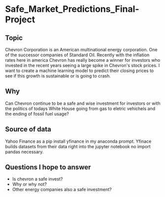 # Safe_Market_Predictions_Final-Project
## Topic 
 Chevron Corporation is an American multinational energy corporation. One of the successor companies of Standard Oil. Recently with the inflation rates here in america Chevron has really become a winner for investors who invested in the recent years seeing a large spike in Chevron's stock prices. I want to create a machine learning model to predict their closing prices to see if this growth is sustainable or is going to crash. 
## Why 
Can Chevron continue to be a safe and wise investment for investors or with the politics of todays White House going from gas to eletric vehichels and the ending of fossil fuel usage? 
## Source of data
Yahoo Finance as a pip install yfinance in my anaconda prompt. Yfinace builds datasets from their data right into the jupyter notebook no import pandas necessary. 
## Questions I hope to answer
* Is chevron a safe invest?
* Why or why not?
* Other energy companies also a safe investment? 

